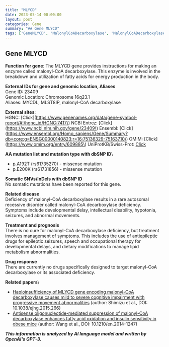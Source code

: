 ```yaml
---
title: "MLYCD"
date: 2023-05-14 00:00:00
layout: post
categories: Gene
summary: "## Gene MLYCD"
tags: ['GeneMLYCD', 'MalonylCoADecarboxylase', 'MalonylCoADecarboxylaseDeficiency', 'MissenseMutation', 'IntellectualDisability', 'Seizures', 'DietaryModifications', 'AntiepilepticDrugs']
---
```


## Gene MLYCD

**Function for gene**: The MLYCD gene provides instructions for making an enzyme called malonyl-CoA decarboxylase. This enzyme is involved in the breakdown and utilization of fatty acids for energy production in the body.

**External IDs for gene and genomic location, Aliases**\
Gene ID: 23409\
Genomic Location: Chromosome 16q23.1\
Aliases: MYCDL, MLST8IP, malonyl-CoA decarboxylase

**External sites**:\
HGNC: [Click](https://www.genenames.org/data/gene-symbol-report/#!/hgnc_id/HGNC:7417\)
NCBI Entrez: [Click](https://www.ncbi.nlm.nih.gov/gene/23409\)
Ensembl: [Click](https://www.ensembl.org/Homo_sapiens/Gene/Summary?db=core;g=ENSG00000140823;r=16:75136329-75163710\)
OMIM: [Click](https://www.omim.org/entry/609885\)
UniProtKB/Swiss-Prot: [Click](https://www.uniprot.org/uniprot/O95822)

**AA mutation list and mutation type with dbSNP ID**\
- p.A192T (rs61735270) - missense mutation
- p.E200K (rs61731856) - missense mutation

**Somatic SNVs/InDels with dbSNP ID**\
No somatic mutations have been reported for this gene.

**Related disease**\
Deficiency of malonyl-CoA decarboxylase results in a rare autosomal recessive disorder called malonyl-CoA decarboxylase deficiency. Symptoms include developmental delay, intellectual disability, hypotonia, seizures, and abnormal movements.

**Treatment and prognosis**\
There is no cure for malonyl-CoA decarboxylase deficiency, but treatment involves management of symptoms. This includes the use of antiepileptic drugs for epileptic seizures, speech and occupational therapy for developmental delays, and dietary modifications to manage lipid metabolism abnormalities. 

**Drug response**\
There are currently no drugs specifically designed to target malonyl-CoA decarboxylase or its associated deficiency.

**Related papers**\
- [Haploinsufficiency of MLYCD gene encoding malonyl-CoA decarboxylase causes mild to severe cognitive impairment with progressive movement abnormalities]([Click](https://pubmed.ncbi.nlm.nih.gov/26754870/)) (author: Shimizu et al., DOI: 10.1038/ejhg.2015.266)
- [Antisense oligonucleotide-mediated suppression of malonyl-CoA decarboxylase enhances fatty acid oxidation and insulin sensitivity in obese mice]([Click](https://pubmed.ncbi.nlm.nih.gov/25681683/)) (author: Wang et al., DOI: 10.1210/en.2014-1247)

**_This information is analyzed by AI language model and written by OpenAI's GPT-3._**